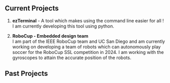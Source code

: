 ## Current Projects

1. **ezTerminal** - A tool which makes using the command line easier for all !
   I am currently developing this tool using python.
    
2. **RoboCup - Embedded design team**   
 I am part of the IEEE RoboCup team and UC San Diego and am currently working on developing a team of robots which can autonomously play soccer for the RoboCup SSL competition in 2024. I am working with the gyroscopes to attain the accurate position of the robots.

## Past Projects





